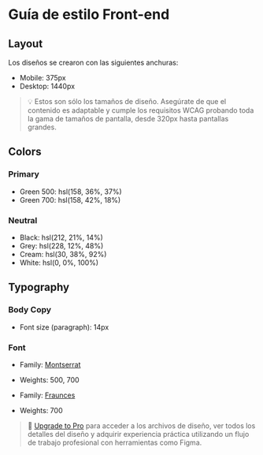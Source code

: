 # Guía de estilo Front-end

## Layout

Los diseños se crearon con las siguientes anchuras:

- Mobile: 375px
- Desktop: 1440px

> 💡 Estos son sólo los tamaños de diseño. Asegúrate de que el contenido es adaptable y cumple los requisitos WCAG probando toda la gama de tamaños de pantalla, desde 320px hasta pantallas grandes.

## Colors

### Primary

- Green 500: hsl(158, 36%, 37%)
- Green 700: hsl(158, 42%, 18%)

### Neutral

- Black: hsl(212, 21%, 14%)
- Grey: hsl(228, 12%, 48%)
- Cream: hsl(30, 38%, 92%)
- White: hsl(0, 0%, 100%)

## Typography

### Body Copy

- Font size (paragraph): 14px

### Font

- Family: [Montserrat](https://fonts.google.com/specimen/Montserrat)
- Weights: 500, 700

- Family: [Fraunces](https://fonts.google.com/specimen/Fraunces)
- Weights: 700

> 💎 [Upgrade to Pro](https://www.frontendmentor.io/pro?ref=style-guide) para acceder a los archivos de diseño, ver todos los detalles del diseño y adquirir experiencia práctica utilizando un flujo de trabajo profesional con herramientas como Figma.